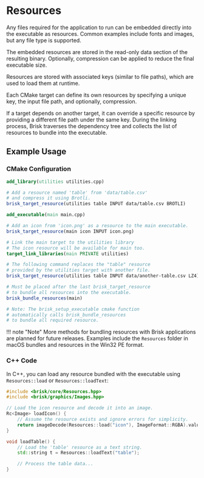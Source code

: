 # Resources

Any files required for the application to run can be embedded directly into the executable as resources.
Common examples include fonts and images, but any file type is supported.

The embedded resources are stored in the read-only data section of the resulting binary.
Optionally, compression can be applied to reduce the final executable size.

Resources are stored with associated keys (similar to file paths), which are used to load them at runtime.

Each CMake target can define its own resources by specifying a unique key, the input file path, and optionally, compression.

If a target depends on another target, it can override a specific resource by providing a different file path under the same key.
During the linking process, Brisk traverses the dependency tree and collects the list of resources to bundle into the executable.

## Example Usage

### CMake Configuration

```cmake
add_library(utilities utilities.cpp)

# Add a resource named 'table' from 'data/table.csv'
# and compress it using Brotli.
brisk_target_resource(utilities table INPUT data/table.csv BROTLI)

add_executable(main main.cpp)

# Add an icon from 'icon.png' as a resource to the main executable.
brisk_target_resource(main icon INPUT icon.png)

# Link the main target to the utilities library
# The icon resource will be available for main too.
target_link_libraries(main PRIVATE utilities)

# The following command replaces the "table" resource 
# provided by the utilities target with another file.
brisk_target_resource(utilities table INPUT data/another-table.csv LZ4)

# Must be placed after the last brisk_target_resource
# to bundle all resources into the executable.
brisk_bundle_resources(main)

# Note: The brisk_setup_executable cmake function
# automatically calls brisk_bundle_resources
# to bundle all required resource.
```

!!! note "Note"
    More methods for bundling resources with Brisk applications are planned for future releases. Examples include the `Resources` folder in macOS bundles and resources in the Win32 PE format.

### C++ Code

In C++, you can load any resource bundled with the executable using `Resources::load` or `Resources::loadText`:

```c++
#include <brisk/core/Resources.hpp>
#include <brisk/graphics/Images.hpp>

// Load the icon resource and decode it into an image.
Rc<Image> loadIcon() {
    // Assume the resource exists and ignore errors for simplicity.
    return imageDecode(Resources::load("icon"), ImageFormat::RGBA).value();
}

void loadTable() {
    // Load the 'table' resource as a text string.
    std::string t = Resources::loadText("table");

    // Process the table data...
}
```
